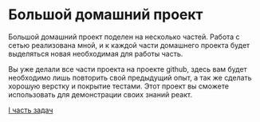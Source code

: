  # Большой домашний проект

Большой домашний проект поделен на несколько частей. Работа с сетью реализована мной, и к каждой части домашнего проекта будет выделяться новая необходимая для работы часть.

Вы уже делали все части проекта на проекте github, здесь вам будет необходимо лишь повторить свой предыдущий опыт, а так же сделать хорошую верстку и покрытие тестами. Этот проект вы сможете использовать для демонстрации своих знаний реакт.


[I часть задач](https://github.com/dex157/main-homework/tree/I-part)

